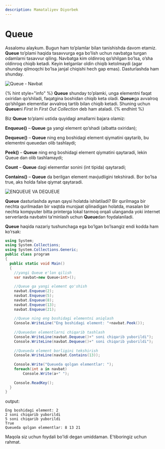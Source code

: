```yaml
---
description: Mamataliyev Diyorbek
---
```


# Queue

Assalomu alaykum. Bugun ham to’plamlar bilan tanishishda davom etamiz. **Queue** to’plami haqida tasavvurga ega bo’lish uchun navbatga turgan odamlarni tasavvur qiling. Navbatga kim oldinroq qo’shilgan bo’lsa, o’sha oldinroq chiqib ketadi. Keyin kelganlar oldin chiqib ketolmaydi (agar shunday qilmoqchi bo’lsa janjal chiqishi hech gap emas). Dasturlashda ham shunday.

![Queue - Navbat](https://user-images.githubusercontent.com/91861166/138449830-fb140975-ad5b-445d-b41a-1f0c795c7110.jpg)


{% hint style="info" %}
**Queue** shunday to’plamki, unga elementni faqat oxiridan qo’shiladi, faqatgina boshidan chiqib keta oladi. **Queue**ga avvalroq qo’shilgan elementlar avvalroq tartib bilan chiqib ketadi. Shuning uchun **Queue**ni *First In First Out Collection* deb ham ataladi.
{% endhint %}

Biz **Queue** to’plami ustida quyidagi amallarni bajara olamiz:

**Enqueue()** – **Queue** ga yangi element qo’shadi (albatta oxiridan);

**Dequeue()** – **Queue** ning eng boshidagi element qiymatini qaytarib, bu elementni queuedan olib tashlaydi;

**Peek()** – **Queue** ning eng boshidagi element qiymatini qaytaradi, lekin Queue dan olib tashlamaydi;

**Count** – **Queue** dagi elementlar sonini (int tipida) qaytaradi;

**Contains()** – **Queue** da berilgan element mavjudligini tekshiradi. Bor bo’lsa true, aks holda false qiymat qaytaradi.

![ENQUEUE VA DEQUEUE](https://user-images.githubusercontent.com/91861166/138450045-526d462b-4ec6-4d58-ad22-356db490a746.png)

**Queue** dasturlashda aynan qaysi holatda ishlatiladi? Bir qurilmaga bir nechta qurilmadan bir vaqtda murojaat qilinadigan holatda, masalan bir nechta kompyuter bitta printerga lokal tarmoq orqali ulanganda yoki internet serverlarda navbatni ta’minlash uchun **Queue**dan foydalaniladi. 

**Queue** haqida nazariy tushunchaga ega bo’lgan bo’lsangiz endi kodda ham ko’rsak:

```csharp
using System;
using System.Collections;
using System.Collections.Generic;
public class program
{
  public static void Main()
  {
    //yangi Queue e'lon qilish
    var navbat=new Queue<int>();
        
    //Queue ga yangi element qo'shish
    navbat.Enqueue(2);
    navbat.Enqueue(5);
    navbat.Enqueue(8);
    navbat.Enqueue(13);
    navbat.Enqueue(21);
       
    //Queue ning eng boshidagi elementni aniqlash
    Console.WriteLine("Eng boshidagi element: "+navbat.Peek());
       
    //Queuedan elementlarni chiqarib tashlash
    Console.WriteLine(navbat.Dequeue()+" soni chiqarib yuborildi");
    Console.WriteLine(navbat.Dequeue()+" soni chiqarib yuborildi");
        
    //Queueda element borligini tekshirish
    Console.WriteLine(navbat.Contains(13));
        
    Console.Write("Queueda qolgan elementlar: ");
    foreach(int a in navbat)
        Console.Write(a+" ");
        
    Console.ReadKey();
  }
}
```

output: 

```
Eng boshidagi element: 2
2 soni chiqarib yuborildi
5 soni chiqarib yuborildi
True
Queueda qolgan elementlar: 8 13 21
```

Maqola siz uchun foydali bo'ldi degan umiddaman. E'tiboringiz uchun rahmat.
